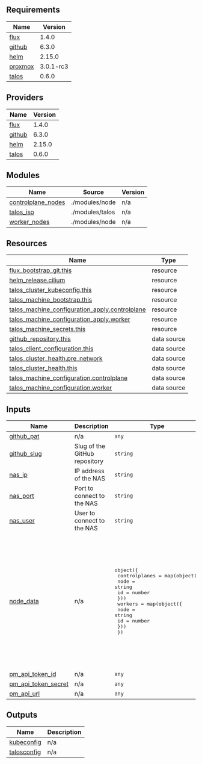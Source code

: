 <!-- BEGIN_TF_DOCS -->
## Requirements

| Name | Version |
|------|---------|
| <a name="requirement_flux"></a> [flux](#requirement\_flux) | 1.4.0 |
| <a name="requirement_github"></a> [github](#requirement\_github) | 6.3.0 |
| <a name="requirement_helm"></a> [helm](#requirement\_helm) | 2.15.0 |
| <a name="requirement_proxmox"></a> [proxmox](#requirement\_proxmox) | 3.0.1-rc3 |
| <a name="requirement_talos"></a> [talos](#requirement\_talos) | 0.6.0 |

## Providers

| Name | Version |
|------|---------|
| <a name="provider_flux"></a> [flux](#provider\_flux) | 1.4.0 |
| <a name="provider_github"></a> [github](#provider\_github) | 6.3.0 |
| <a name="provider_helm"></a> [helm](#provider\_helm) | 2.15.0 |
| <a name="provider_talos"></a> [talos](#provider\_talos) | 0.6.0 |

## Modules

| Name | Source | Version |
|------|--------|---------|
| <a name="module_controlplane_nodes"></a> [controlplane\_nodes](#module\_controlplane\_nodes) | ./modules/node | n/a |
| <a name="module_talos_iso"></a> [talos\_iso](#module\_talos\_iso) | ./modules/talos | n/a |
| <a name="module_worker_nodes"></a> [worker\_nodes](#module\_worker\_nodes) | ./modules/node | n/a |

## Resources

| Name | Type |
|------|------|
| [flux_bootstrap_git.this](https://registry.terraform.io/providers/fluxcd/flux/1.4.0/docs/resources/bootstrap_git) | resource |
| [helm_release.cilium](https://registry.terraform.io/providers/hashicorp/helm/2.15.0/docs/resources/release) | resource |
| [talos_cluster_kubeconfig.this](https://registry.terraform.io/providers/siderolabs/talos/0.6.0/docs/resources/cluster_kubeconfig) | resource |
| [talos_machine_bootstrap.this](https://registry.terraform.io/providers/siderolabs/talos/0.6.0/docs/resources/machine_bootstrap) | resource |
| [talos_machine_configuration_apply.controlplane](https://registry.terraform.io/providers/siderolabs/talos/0.6.0/docs/resources/machine_configuration_apply) | resource |
| [talos_machine_configuration_apply.worker](https://registry.terraform.io/providers/siderolabs/talos/0.6.0/docs/resources/machine_configuration_apply) | resource |
| [talos_machine_secrets.this](https://registry.terraform.io/providers/siderolabs/talos/0.6.0/docs/resources/machine_secrets) | resource |
| [github_repository.this](https://registry.terraform.io/providers/integrations/github/6.3.0/docs/data-sources/repository) | data source |
| [talos_client_configuration.this](https://registry.terraform.io/providers/siderolabs/talos/0.6.0/docs/data-sources/client_configuration) | data source |
| [talos_cluster_health.pre_network](https://registry.terraform.io/providers/siderolabs/talos/0.6.0/docs/data-sources/cluster_health) | data source |
| [talos_cluster_health.this](https://registry.terraform.io/providers/siderolabs/talos/0.6.0/docs/data-sources/cluster_health) | data source |
| [talos_machine_configuration.controlplane](https://registry.terraform.io/providers/siderolabs/talos/0.6.0/docs/data-sources/machine_configuration) | data source |
| [talos_machine_configuration.worker](https://registry.terraform.io/providers/siderolabs/talos/0.6.0/docs/data-sources/machine_configuration) | data source |

## Inputs

| Name | Description | Type | Default | Required |
|------|-------------|------|---------|:--------:|
| <a name="input_github_pat"></a> [github\_pat](#input\_github\_pat) | n/a | `any` | n/a | yes |
| <a name="input_github_slug"></a> [github\_slug](#input\_github\_slug) | Slug of the GitHub repository | `string` | `"petebeegle/homelab"` | no |
| <a name="input_nas_ip"></a> [nas\_ip](#input\_nas\_ip) | IP address of the NAS | `string` | `"192.168.3.3"` | no |
| <a name="input_nas_port"></a> [nas\_port](#input\_nas\_port) | Port to connect to the NAS | `string` | `"2200"` | no |
| <a name="input_nas_user"></a> [nas\_user](#input\_nas\_user) | User to connect to the NAS | `string` | `"ansible"` | no |
| <a name="input_node_data"></a> [node\_data](#input\_node\_data) | n/a | <pre>object({<br/>    controlplanes = map(object({<br/>      node = string<br/>      id   = number<br/>    }))<br/>    workers = map(object({<br/>      node = string<br/>      id   = number<br/>    }))<br/>  })</pre> | <pre>{<br/>  "controlplanes": {<br/>    "192.168.3.60": {<br/>      "id": 102,<br/>      "node": "pve01"<br/>    }<br/>  },<br/>  "workers": {<br/>    "192.168.3.61": {<br/>      "id": 103,<br/>      "node": "pve01"<br/>    },<br/>    "192.168.3.62": {<br/>      "id": 200,<br/>      "node": "pve02"<br/>    }<br/>  }<br/>}</pre> | no |
| <a name="input_pm_api_token_id"></a> [pm\_api\_token\_id](#input\_pm\_api\_token\_id) | n/a | `any` | n/a | yes |
| <a name="input_pm_api_token_secret"></a> [pm\_api\_token\_secret](#input\_pm\_api\_token\_secret) | n/a | `any` | n/a | yes |
| <a name="input_pm_api_url"></a> [pm\_api\_url](#input\_pm\_api\_url) | n/a | `any` | n/a | yes |

## Outputs

| Name | Description |
|------|-------------|
| <a name="output_kubeconfig"></a> [kubeconfig](#output\_kubeconfig) | n/a |
| <a name="output_talosconfig"></a> [talosconfig](#output\_talosconfig) | n/a |
<!-- END_TF_DOCS -->
